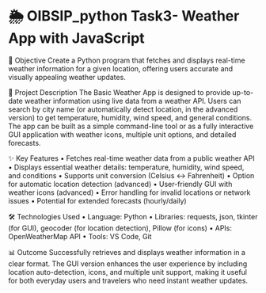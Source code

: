 # 🌦️ OIBSIP_python Task3- Weather App with JavaScript

🎯 Objective
Create a Python program that fetches and displays real-time weather information for a given location, offering users accurate and visually appealing weather updates.

📌 Project Description
The Basic Weather App is designed to provide up-to-date weather information using live data from a weather API. Users can search by city name (or automatically detect location, in the advanced version) to get temperature, humidity, wind speed, and general conditions. The app can be built as a simple command-line tool or as a fully interactive GUI application with weather icons, multiple unit options, and detailed forecasts.

✨ Key Features
• Fetches real-time weather data from a public weather API
• Displays essential weather details: temperature, humidity, wind speed, and conditions
• Supports unit conversion (Celsius ↔ Fahrenheit)
• Option for automatic location detection (advanced)
• User-friendly GUI with weather icons (advanced)
• Error handling for invalid locations or network issues
• Potential for extended forecasts (hourly/daily)

🛠 Technologies Used
• Language: Python
• Libraries: requests, json, tkinter (for GUI), geocoder (for location detection), Pillow (for icons)
• APIs: OpenWeatherMap API
• Tools: VS Code, Git

📊 Outcome
Successfully retrieves and displays weather information in a clear format. The GUI version enhances the user experience by including location auto-detection, icons, and multiple unit support, making it useful for both everyday users and travelers who need instant weather updates.
